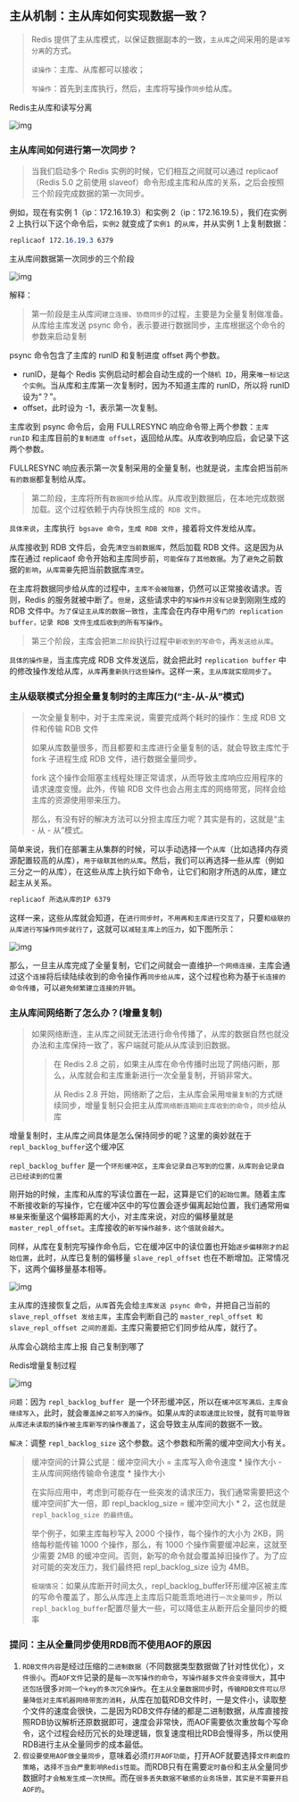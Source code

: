 

## 主从机制：主从库如何实现数据一致？

> Redis 提供了主从库模式，以保证数据副本的一致，`主从库`之间采用的是`读写分离`的方式。
>
> `读操作`：主库、从库都可以接收；
>
> `写操作`：首先到主库执行，然后，主库将写操作`同步`给从库。

Redis主从库和读写分离

![img](/redis/base/809d6707404731f7e493b832aa573a2f.jpg)

### 主从库间如何进行第一次同步？

> 当我们启动多个 Redis 实例的时候，它们相互之间就可以通过 replicaof（Redis 5.0 之前使用 slaveof）命令形成主库和从库的关系，之后会按照三个阶段完成数据的第一次同步。

例如，现在有实例 1（ip：172.16.19.3）和实例 2（ip：172.16.19.5），我们在实例 2 上执行以下这个命令后，`实例2` 就变成了`实例1 `的`从库`，并从实例 1 上复制数据：

````css
replicaof 172.16.19.3 6379
````

主从库间数据第一次同步的三个阶段

![img](/redis/base/63d18fd41efc9635e7e9105ce1c33da1.jpg)

解释：

> 第一阶段是主从库间`建立连接`、`协商同步`的过程，主要是为全量复制做准备。从库给主库发送 psync 命令，表示要进行数据同步，主库根据这个命令的参数来启动复制

psync 命令包含了主库的 runID 和复制进度 offset 两个参数。

- runID，是每个 Redis 实例启动时都会自动生成的一个`随机 ID`，用来`唯一标记这个实例`。当从库和主库第一次复制时，因为不知道主库的 runID，所以将 runID 设为“？”。
- offset，此时设为 -1，表示第一次复制。

主库收到 psync 命令后，会用 FULLRESYNC 响应命令带上两个参数：`主库 runID` 和主库目前的`复制进度 offset`，返回给从库。从库收到响应后，会记录下这两个参数。

FULLRESYNC 响应表示第一次复制采用的全量复制，也就是说，主库会把当前`所有的数据`都复制给从库。

> 第二阶段，主库将所有`数据同步`给从库。从库收到数据后，在本地完成数据加载。这个过程依赖于内存快照生成的` RDB 文件`。

`具体来说`，主库执行` bgsave 命令`，`生成 RDB 文件`，接着将文件发给从库。

从库接收到 RDB 文件后，会先`清空当前数据库`，然后加载 RDB 文件。这是因为从库在通过 replicaof 命令开始和主库同步前，`可能保存了其他数据`。为了`避免`之前数据的`影响`，`从库需要`先把当前数据库`清空`。

在主库将数据同步给从库的过程中，`主库不会被阻塞`，仍然可以正常接收请求。否则，Redis 的服务就被中断了。`但是`，这些请求中的`写操作并没有记录`到刚刚生成的 RDB 文件中。`为了保证主从库的数据一致性`，主库会在内存中用`专门的 replication buffer，记录 RDB 文件生成后收到的所有写操作`。

> 第三个阶段，主库会把`第二阶段`执行过程中`新收到的写命令`，再`发送给从库`。

`具体的操作是`，当主库完成 RDB 文件发送后，就会把此时 `replication buffer` 中的修改操作发给从库，`从库`再`重新执行这些操作`。这样一来，`主从库就实现同步了`。

### 主从级联模式分担全量复制时的主库压力(“主-从-从”模式)

> 一次全量复制中，对于主库来说，需要完成两个耗时的操作：生成 RDB 文件和传输 RDB 文件
>
> 如果从库数量很多，而且都要和主库进行全量复制的话，就会导致主库忙于 fork 子进程生成 RDB 文件，进行数据全量同步。
>
> fork 这个操作会阻塞主线程处理正常请求，从而导致主库响应应用程序的请求速度变慢。此外，传输 RDB 文件也会占用主库的网络带宽，同样会给主库的资源使用带来压力。
>
> 那么，有没有好的解决方法可以分担主库压力呢？其实是有的，这就是“主 - 从 - 从”模式。

简单来说，我们在部署主从集群的时候，可以手动选择一个`从库`（比如选择内存资源配置较高的从库），`用于级联其他的从库`。然后，我们可以再选择一些从库（例如三分之一的从库），在这些从库上执行如下命令，让它们和刚才所选的从库，建立起主从关系。

````css
replicaof 所选从库的IP 6379
````

这样一来，这些从库就会知道，在`进行同步时`，`不用再和主库进行交互了`，只要`和级联的从库进行写操作同步就行了`，这就可以`减轻主库上的压力`，如下图所示：

![img](/redis/base/403c2ab725dca8d44439f8994959af45.jpg)

那么，一旦主从库完成了全量复制，它们之间就会一直维护`一个网络连接，`主库会通过这个`连接`将后续陆续收到的命令操作再`同步给从库`，这个过程也称为基于`长连接的命令传播`，可以`避免频繁建立连接的开销`。

### 主从库间网络断了怎么办？(增量复制)

> 如果网络断连，主从库之间就无法进行命令传播了，从库的数据自然也就没办法和主库保持一致了，客户端就可能从从库读到旧数据。
>
> > 在 Redis 2.8 之前，如果主从库在命令传播时出现了网络闪断，那么，从库就会和主库重新进行一次全量复制，开销非常大。
> >
> > 从 Redis 2.8 开始，网络断了之后，主从库会采用`增量复制`的方式继续同步，增量复制只会把主从库`网络断连期间主库收到的命令`，`同步`给从库

增量复制时，主从库之间具体是怎么保持同步的呢？这里的奥妙就在于` repl_backlog_buffer `这个缓冲区

`repl_backlog_buffer` 是一个`环形缓冲区`，`主库会记录自己写到的位置，从库则会记录自己已经读到的位置`

刚开始的时候，主库和从库的写读位置在一起，这算是它们的`起始位置`。随着主库不断接收新的写操作，它在缓冲区中的写位置会逐步偏离起始位置，我们通常用`偏移量`来衡量这个偏移距离的大小，对主库来说，对应的偏移量就是` master_repl_offset`。主库接收的`新写操作越多，这个值就会越大`。

同样，从库在复制完写操作命令后，它在缓冲区中的读位置也开始`逐步偏移刚才的起始位置`，此时，从库已复制的偏移量 `slave_repl_offset` 也在不断增加。正常情况下，这两个偏移量基本相等。

![img](/redis/base/13f26570a1b90549e6171ea24554b737.jpg)

主从库的连接恢复之后，`从库`首先会给`主库发送 psync 命令`，并把自己当前的 `slave_repl_offset 发给主库`，主库会判断自己的 `master_repl_offset 和 slave_repl_offset 之间的差距。`主库只需要把它们同步给从库，就行了。

从库会心跳给主库上报 自己复制到哪了

Redis增量复制过程

![img](/redis/base/20e233bd30c3dacb0221yy0c77780b16.jpg)

`问题`：因为 `repl_backlog_buffer `是一个环形缓冲区，所以在`缓冲区写满后，主库会继续写入`，此时，就会`覆盖掉之前写入的操作`。如果`从库`的`读取速度比较慢`，就有`可能导致从库还未读取的操作被主库新写的操作覆盖了`，这会导致主从库间的数据不一致。

`解决`：调整 `repl_backlog_size` 这个参数。这个参数和所需的缓冲空间大小有关。

> 缓冲空间的计算公式是：缓冲空间大小 = 主库写入命令速度 * 操作大小 - 主从库间网络传输命令速度 * 操作大小
>
> 在实际应用中，考虑到可能存在一些突发的请求压力，我们通常需要把这个缓冲空间扩大一倍，即 repl_backlog_size = 缓冲空间大小 * 2，这也就是 `repl_backlog_size 的最终值`。
>
> 举个例子，如果主库每秒写入 2000 个操作，每个操作的大小为 2KB，网络每秒能传输 1000 个操作，那么，有 1000 个操作需要缓冲起来，这就至少需要 2MB 的缓冲空间。否则，新写的命令就会覆盖掉旧操作了。为了应对可能的突发压力，我们最终把 repl_backlog_size 设为 4MB。	
>
> `极端情况`：如果从库断开时间太久，repl_backlog_buffer环形缓冲区被主库的写命令覆盖了，那么从库连上主库后只能乖乖地进行`一次全量同步`，所以`repl_backlog_buffer`配置尽量大一些，可以降低主从断开后全量同步的概率

### 提问：主从全量同步使用RDB而不使用AOF的原因

1. `RDB文件内容`是经过压缩的`二进制数据`（不同数据类型数据做了针对性优化），`文件很小`。而`AOF文件`记录的是`每一次写操作的命令`，`写操作越多文件会变得很大`，其中`还包括`很多`对同一个key的多次冗余操作`。在`主从全量数据同步`时，`传输RDB文件可以尽量降低对主库机器网络带宽的消耗`，从库在加载RDB文件时，一是文件小，读取整个文件的速度会很快，二是因为RDB文件存储的都是二进制数据，从库直接按照RDB协议解析还原数据即可，速度会非常快，而AOF需要依次重放每个写命令，这个过程会经历冗长的处理逻辑，恢复速度相比RDB会慢得多，所以使用RDB进行主从全量同步的成本最低。
2. `假设要使用AOF做全量同步`，意味着必须`打开AOF功能`，打开AOF就要选择`文件刷盘的策略`，`选择不当会严重影响Redis性能`。而RDB只有在需要`定时备份`和主从全量同步数据时`才会触发生成一次快照`。而在`很多丢失数据不敏感的业务场景，其实是不需要开启AOF的`。



